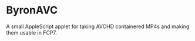 # ByronAVC
A small AppleScript applet for taking AVCHD containered MP4s and making them usable in FCP7.

